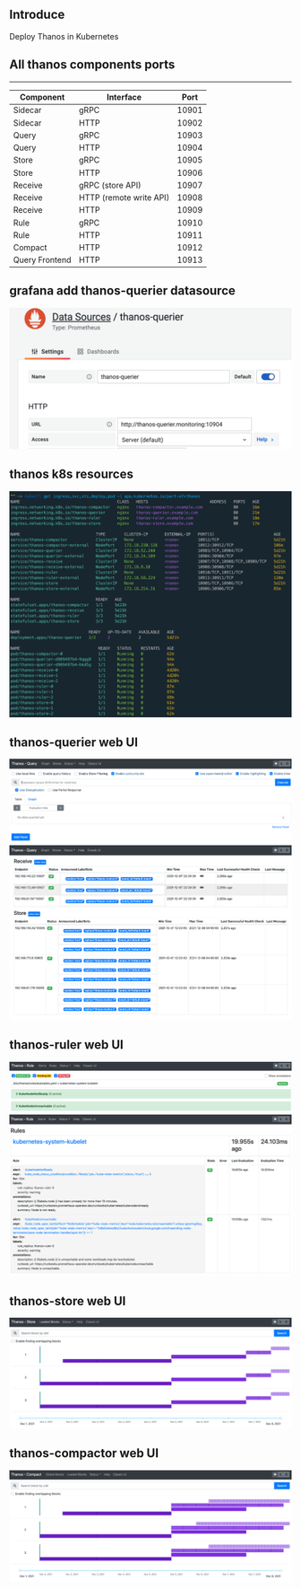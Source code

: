 ## Introduce
Deploy Thanos in Kubernetes

## All thanos components ports

---

| Component      | Interface               | Port  |
| -------------- | ----------------------- | ----- |
| Sidecar        | gRPC                    | 10901 |
| Sidecar        | HTTP                    | 10902 |
| Query          | gRPC                    | 10903 |
| Query          | HTTP                    | 10904 |
| Store          | gRPC                    | 10905 |
| Store          | HTTP                    | 10906 |
| Receive        | gRPC (store API)        | 10907 |
| Receive        | HTTP (remote write API) | 10908 |
| Receive        | HTTP                    | 10909 |
| Rule           | gRPC                    | 10910 |
| Rule           | HTTP                    | 10911 |
| Compact        | HTTP                    | 10912 |
| Query Frontend | HTTP                    | 10913 |



## grafana add thanos-querier datasource

<img src="doc/pics/grafana_add-thanos-querier.png" alt="grafana_add-thanos-querier" style="zoom:50%;" />

## thanos k8s resources

<img src="doc/pics/thanos-ingress-svc-sts-deploy-pod.png" alt="thanos-ingress-svc-sts-deploy-pod" style="zoom:50%;" />

## thanos-querier web UI

<img src="doc/pics/thanos-querier_webui-1.png" alt="thanos-querier_webui-1" style="zoom:50%;" />

<img src="doc/pics/thanos-querier_webui-2.png" alt="thanos-query_stores" style="zoom:50%;" />

## thanos-ruler web UI

<img src="doc/pics/thanos-ruler_webui-1.png" alt="thanos-ruler_webui-1" style="zoom:50%;" />

<img src="doc/pics/thanos-ruler_webui-2.png" alt="thanos-ruler_webui-2" style="zoom:50%;" />

## thanos-store web UI

<img src="doc/pics/thanos-store_webui-1.png" alt="thanos-store_webui-1" style="zoom:50%;" />

## thanos-compactor web UI

<img src="doc/pics/thanos-compactor_webui-1.png" alt="thanos-compactor_webui-1" style="zoom:50%;" />
